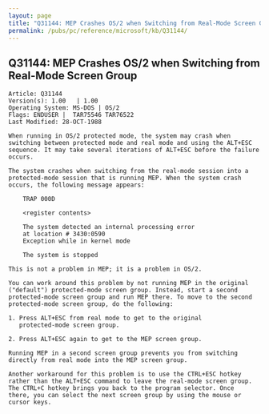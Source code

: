 ```yaml
---
layout: page
title: "Q31144: MEP Crashes OS/2 when Switching from Real-Mode Screen Group"
permalink: /pubs/pc/reference/microsoft/kb/Q31144/
---
```


## Q31144: MEP Crashes OS/2 when Switching from Real-Mode Screen Group

	Article: Q31144
	Version(s): 1.00   | 1.00
	Operating System: MS-DOS | OS/2
	Flags: ENDUSER |  TAR75546 TAR76522
	Last Modified: 28-OCT-1988
	
	When running in OS/2 protected mode, the system may crash when
	switching between protected mode and real mode and using the ALT+ESC
	sequence. It may take several iterations of ALT+ESC before the failure
	occurs.
	
	The system crashes when switching from the real-mode session into a
	protected-mode session that is running MEP. When the system crash
	occurs, the following message appears:
	
	    TRAP 000D
	
	    <register contents>
	
	    The system detected an internal processing error
	    at location # 3430:0590
	    Exception while in kernel mode
	
	    The system is stopped
	
	This is not a problem in MEP; it is a problem in OS/2.
	
	You can work around this problem by not running MEP in the original
	("default") protected-mode screen group. Instead, start a second
	protected-mode screen group and run MEP there. To move to the second
	protected-mode screen group, do the following:
	
	1. Press ALT+ESC from real mode to get to the original
	   protected-mode screen group.
	
	2. Press ALT+ESC again to get to the MEP screen group.
	
	Running MEP in a second screen group prevents you from switching
	directly from real mode into the MEP screen group.
	
	Another workaround for this problem is to use the CTRL+ESC hotkey
	rather than the ALT+ESC command to leave the real-mode screen group.
	The CTRL+C hotkey brings you back to the program selector. Once
	there, you can select the next screen group by using the mouse or
	cursor keys.
